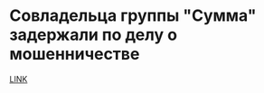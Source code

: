 # Совладельца группы "Сумма" задержали по делу о мошенничестве



[LINK](https://varlamov.ru/2853792.html)